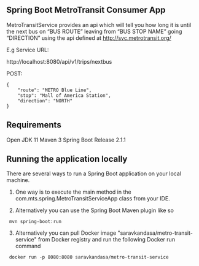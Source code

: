 Spring Boot MetroTransit Consumer App
-------------------------------------
MetroTransitService provides an api which will tell you how long it is until the next bus on “BUS ROUTE” leaving from 
“BUS STOP NAME” going “DIRECTION” using the api defined at http://svc.metrotransit.org/ 

E.g
Service URL:

   http://localhost:8080/api/v1/trips/nextbus

POST:

	{
		"route": "METRO Blue Line",
		"stop": "Mall of America Station",
		"direction": "NORTH"
	}

Requirements
------------
   Open JDK 11
   Maven 3
   Spring Boot Release 2.1.1

Running the application locally
-------------------------------

There are several ways to run a Spring Boot application on your local machine. 

   1. One way is to execute the main method in the com.mts.spring.MetroTransitServiceApp class from your IDE.

   2. Alternatively you can use the Spring Boot Maven plugin like so
        
     mvn spring-boot:run
    
   3. Alternatively you can pull Docker image "saravkandasa/metro-transit-service" from Docker registry and 
   run the following Docker run command
   
     docker run -p 8080:8080 saravkandasa/metro-transit-service
   


